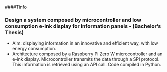 ####Tinfo

### Design a system composed by microcontroller and low consumption e-ink display for information panels - (Bachelor’s Thesis)

* Aim: displaying information in an innovative and efficient way, with low energy consumption.
* Architecture composed by a Raspberry Pi Zero W microcontroller and an e-ink display. Microcontroller transmits the data through a SPI protocol. This information is retrieved using an API call. Code compiled in Python.
